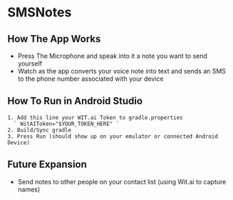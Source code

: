   # SMSNotes
  ## How The App Works
  - Press The Microphone and speak into it a note you want to send yourself
  - Watch as the app converts your voice note into text and sends an SMS to the phone number associated with your device
  ## How To Run in Android Studio
    1. Add this line your WIT.ai Token to gradle.properties
      ` WitAIToken="$YOUR_TOKEN_HERE" `
    2. Build/Sync gradle
    3. Press Run (should show up on your emulator or connected Android Device)
   ## Future Expansion
   - Send notes to other people on your contact list (using Wit.ai to capture names)
